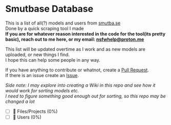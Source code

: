 # Smutbase Database

This is a list of all(?) models and users from [smutba.se](https://smutba.se)\
Done by a quick scraping tool I made\
**If you are for whatever reason interested in the code for the tool(its pretty basic), reach out to me here, or my email: <a href="mailto:nsfwhelp@proton.me">nsfwhelp@proton.me</a>**

This list will be updated overtime as I work and as new models are uploaded, or new things I find.\
I hope this can help some people in any way.

If you have anything to contribute or whatnot, create a [Pull Request](https://github.com/nsfwhelp/smutbase-database/pulls).\
If there is an issue create an [Issue](https://github.com/nsfwhelp/smutbase-database/issues).

*Side note: I may explore into creating a Wiki in this repo and see how it would work for sorting models etc.\
I need to figure something good enough out for sorting, so this repo may be changed a lot*

- [ ] 📁 Files/Projects (0%)
- [ ] 👥 Users (0%)
